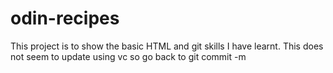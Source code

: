 # odin-recipes
This project is to show the basic HTML and git skills I have learnt.
This does not seem to update using vc so go back to git commit -m